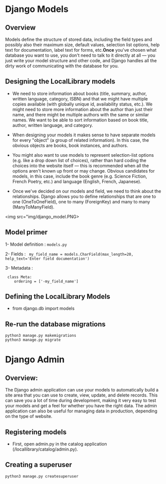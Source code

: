 # Django Models

## Overview

Models define the structure of stored data, including the field types and possibly also their maximum size, default values, selection list options, help text for documentation, label text for forms, etc.**Once** you've chosen what database you want to use, you don't need to talk to it directly at all — you just write your model structure and other code, and Django handles all the dirty work of communicating with the database for you.

## Designing the LocalLibrary models

* We need to store information about books (title, summary, author, written language, category, ISBN) and that we might have multiple copies available (with globally unique id, availability status, etc.). We might need to store more information about the author than just their name, and there might be multiple authors with the same or similar names. We want to be able to sort information based on book title, author, written language, and category.

* When designing your models it makes sense to have separate models for every "object" (a group of related information). In this case, the obvious objects are books, book instances, and authors.

* You might also want to use models to represent selection-list options (e.g. like a drop down list of choices), rather than hard coding the choices into the website itself — this is recommended when all the options aren't known up front or may change. Obvious candidates for models, in this case, include the book genre (e.g. Science Fiction, French Poetry, etc.) and language (English, French, Japanese).

* Once we've decided on our models and field, we need to think about the relationships. Django allows you to define relationships that are one to one (OneToOneField), one to many (ForeignKey) and many to many (ManyToManyField).

<img src="img/django_model.PNG>


## Model primer

1- Model definition : `models.py`

2- Fields : ` my_field_name = models.CharField(max_length=20, help_text='Enter field documentation')`

3- Metadata :
```
 class Meta:
    ordering = ['-my_field_name']
```

## Defining the LocalLibrary Models

* from django.db import models

## Re-run the database migrations

```
python3 manage.py makemigrations
python3 manage.py migrate
```


# Django Admin

## Overview:


The Django admin application can use your models to automatically build a site area that you can use to create, view, update, and delete records. This can save you a lot of time during development, making it very easy to test your models and get a feel for whether you have the right data. The admin application can also be useful for managing data in production, depending on the type of website.

## Registering models 

* First, open admin.py in the catalog application (/locallibrary/catalog/admin.py).

## Creating a superuser

`python3 manage.py createsuperuser`




